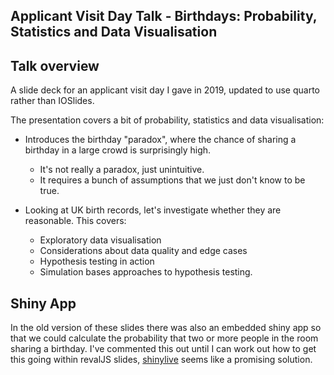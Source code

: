 ## Applicant Visit Day Talk - Birthdays: Probability, Statistics and Data Visualisation 

## Talk overview 

A slide deck for an applicant visit day I gave in 2019, updated to use quarto rather than IOSlides. 

The presentation covers a bit of probability, statistics and data visualisation:

- Introduces the birthday "paradox", where the chance of sharing a birthday in a large crowd is surprisingly high.
  - It's not really a paradox, just unintuitive.
  - It requires a bunch of assumptions that we just don't know to be true.
  
- Looking at UK birth records, let's investigate whether they are reasonable. This covers:
  - Exploratory data visualisation
  - Considerations about data quality and edge cases
  - Hypothesis testing in action
  - Simulation bases approaches to hypothesis testing. 

## Shiny App  
In the old version of these slides there was also an embedded shiny app so that we could calculate the probability that two or more people in the room sharing a birthday. I've commented this out until I can work out how to get this going within revalJS slides, [shinylive](https://github.com/coatless-quarto/r-shinylive-demo/blob/main/index.qmd) seems like a promising solution.